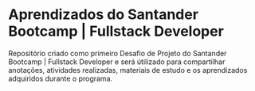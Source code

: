 # Aprendizados do Santander Bootcamp | Fullstack Developer
Repositório criado como primeiro Desafio de Projeto do Santander Bootcamp | Fullstack Developer e será útilizado para compartilhar anotações, atividades realizadas, materiais de estudo e os aprendizados adquiridos durante o programa. 
